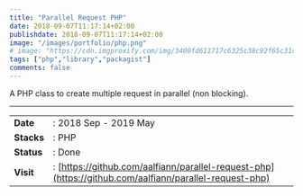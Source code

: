 ```yaml
---
title: "Parallel Request PHP"
date: 2018-09-07T11:17:14+02:00
publishdate: 2018-09-07T11:17:14+02:00
image: "/images/portfolio/php.png"
# image: "https://cdn.imgproxify.com/img/3400fd611717c6325c38c92f65c31ceedcb94fa308c6df5f049fb4678d6cc17f19c3f954f5720a2472043fd59874c982b268190b734c3667.png"
tags: ["php","library","packagist"]
comments: false
---
```


A PHP class to create multiple request in parallel (non blocking).
<!--more-->
---

|||
|---|---|
|**Date**| : 2018 Sep - 2019 May
|**Stacks**| : PHP
|**Status**| : Done
|**Visit**| : [https://github.com/aalfiann/parallel-request-php](https://github.com/aalfiann/parallel-request-php)

